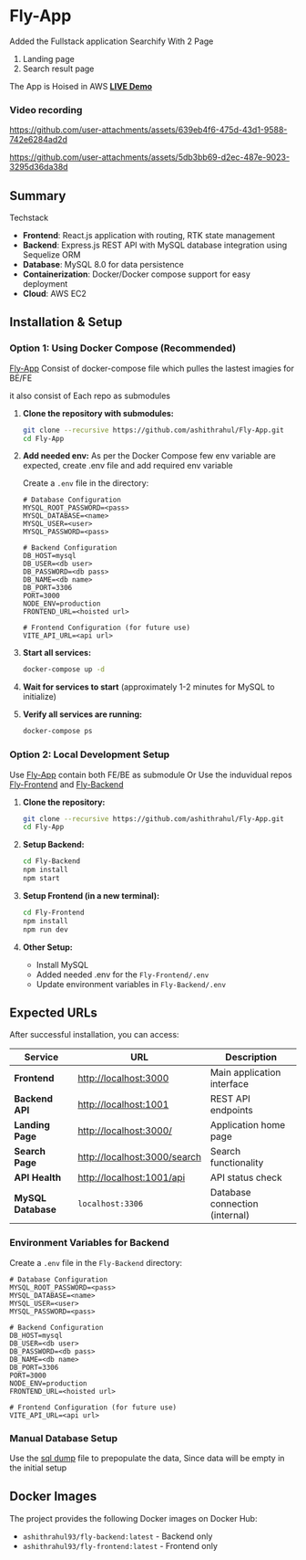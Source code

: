 # Fly-App

Added the Fullstack application Searchify With 2 Page 
1. Landing page 
2. Search result page


The App is Hoised in AWS  **[LIVE Demo](http://54.237.209.95/)**



### Video recording
https://github.com/user-attachments/assets/639eb4f6-475d-43d1-9588-742e6284ad2d


https://github.com/user-attachments/assets/5db3bb69-d2ec-487e-9023-3295d36da38d


## Summary

Techstack

- **Frontend**: React.js application with routing, RTK state management
- **Backend**: Express.js REST API with MySQL database integration using Sequelize ORM
- **Database**: MySQL 8.0 for data persistence
- **Containerization**: Docker/Docker compose support for easy deployment
- **Cloud**: AWS EC2

## Installation & Setup


### Option 1: Using Docker Compose (Recommended)

 [Fly-App](https://github.com/ashithrahul/Fly-App.git) Consist of docker-compose file which pulles the lastest imagies for BE/FE

 it also consist of Each repo as submodules 

1. **Clone the repository with submodules:**
   ```bash
   git clone --recursive https://github.com/ashithrahul/Fly-App.git
   cd Fly-App
   ```

2. **Add needed env:**
   As per the Docker Compose few env variable are expected, create .env file and add required env variable

   Create a `.env` file in the directory:

     ```env
     # Database Configuration
     MYSQL_ROOT_PASSWORD=<pass>
     MYSQL_DATABASE=<name>
     MYSQL_USER=<user>
     MYSQL_PASSWORD=<pass>
     
     # Backend Configuration
     DB_HOST=mysql
     DB_USER=<db user>
     DB_PASSWORD=<db pass>
     DB_NAME=<db name>
     DB_PORT=3306
     PORT=3000
     NODE_ENV=production
     FRONTEND_URL=<hoisted url>
     
     # Frontend Configuration (for future use)
     VITE_API_URL=<api url>
     
     ```

3. **Start all services:**
   ```bash
   docker-compose up -d
   ```

4. **Wait for services to start** (approximately 1-2 minutes for MySQL to initialize)

5. **Verify all services are running:**
   ```bash
   docker-compose ps
   ```

### Option 2: Local Development Setup

Use  [Fly-App](https://github.com/ashithrahul/Fly-App.git) contain both FE/BE as submodule Or 
Use the induvidual repos [Fly-Frontend](https://github.com/ashithrahul/Fly-Frontend) and [Fly-Backend](https://github.com/ashithrahul/Fly-Backend)


1. **Clone the repository:**
   ```bash
   git clone --recursive https://github.com/ashithrahul/Fly-App.git
   cd Fly-App
   ```

2. **Setup Backend:**
   ```bash
   cd Fly-Backend
   npm install
   npm start
   ```

3. **Setup Frontend (in a new terminal):**
   ```bash
   cd Fly-Frontend
   npm install
   npm run dev
   ```

4. **Other Setup:**
   - Install MySQL
   - Added needed .env for the `Fly-Frontend/.env`
   - Update environment variables in `Fly-Backend/.env`

## Expected URLs

After successful installation, you can access:

| Service | URL | Description |
|---------|-----|-------------|
| **Frontend** | [http://localhost:3000](http://localhost:3000) | Main application interface |
| **Backend API** | [http://localhost:1001](http://localhost:1001) | REST API endpoints |
| **Landing Page** | [http://localhost:3000/](http://localhost:3000/) | Application home page |
| **Search Page** | [http://localhost:3000/search](http://localhost:3000/search) | Search functionality |
| **API Health** | [http://localhost:1001/api](http://localhost:1001/api) | API status check |
| **MySQL Database** | `localhost:3306` | Database connection (internal) |

### Environment Variables for Backend

Create a `.env` file in the `Fly-Backend` directory:

```env
# Database Configuration
MYSQL_ROOT_PASSWORD=<pass>
MYSQL_DATABASE=<name>
MYSQL_USER=<user>
MYSQL_PASSWORD=<pass>

# Backend Configuration
DB_HOST=mysql
DB_USER=<db user>
DB_PASSWORD=<db pass>
DB_NAME=<db name>
DB_PORT=3306
PORT=3000
NODE_ENV=production
FRONTEND_URL=<hoisted url>

# Frontend Configuration (for future use)
VITE_API_URL=<api url>

```
### Manual Database Setup

Use the [sql dump](https://github.com/ashithrahul/Fly-App/blob/main/items_backup.sql) file to prepopulate the data, Since data will be empty in the initial setup 


## Docker Images

The project provides the following Docker images on Docker Hub:
- `ashithrahul93/fly-backend:latest` - Backend only
- `ashithrahul93/fly-frontend:latest` - Frontend only
